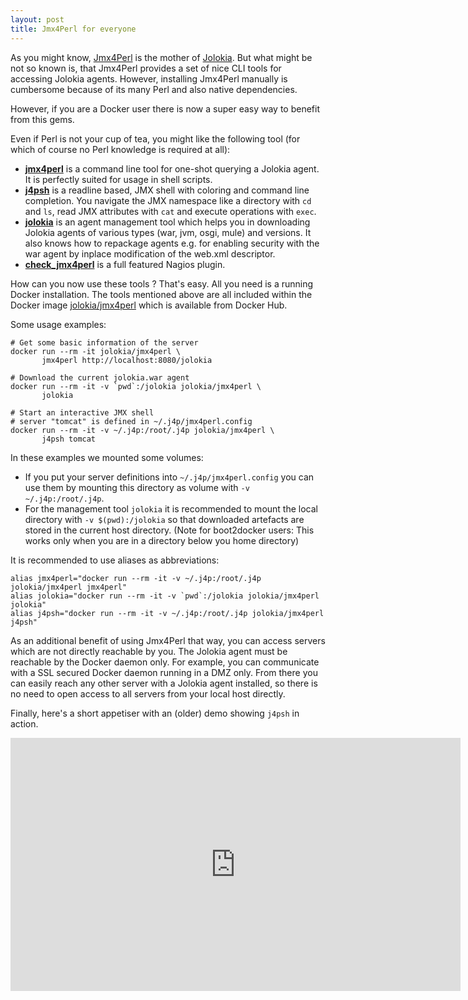 ```yaml
---
layout: post
title: Jmx4Perl for everyone
---
```


As you might know, [Jmx4Perl][1] is the mother of [Jolokia][2].
But what might be not so known is, that Jmx4Perl provides a set of nice CLI tools for accessing Jolokia agents. However, installing Jmx4Perl manually is cumbersome because of its many Perl and also native dependencies. 

However, if you are a Docker user there is now a super easy way to benefit from this gems.
<!-- more -->

Even if Perl is not your cup of tea, you might like the following tool (for which of course no Perl knowledge is required at all): 

* [**jmx4perl**][3] is a command line tool for one-shot querying a Jolokia agent. It is perfectly suited for usage in shell scripts.
* [**j4psh**][4] is a readline based, JMX shell with coloring and command line completion. You navigate the JMX namespace like a directory with `cd` and `ls`, read JMX attributes with `cat` and execute operations with `exec`. 
* [**jolokia**][5] is an agent management tool which helps you in downloading Jolokia agents of various types (war, jvm, osgi, mule) and versions. It also knows how to repackage agents e.g. for enabling security with the war agent by inplace modification of the web.xml descriptor. 
* [**check\_jmx4perl**][6] is a full featured Nagios plugin.

How can you now use these tools ? That's easy. All you need is a running Docker installation. The tools mentioned above are all included within the Docker image [jolokia/jmx4perl][7] which is available from Docker Hub. 

Some usage examples:

```
# Get some basic information of the server
docker run --rm -it jolokia/jmx4perl \
       jmx4perl http://localhost:8080/jolokia

# Download the current jolokia.war agent
docker run --rm -it -v `pwd`:/jolokia jolokia/jmx4perl \
       jolokia

# Start an interactive JMX shell
# server "tomcat" is defined in ~/.j4p/jmx4perl.config
docker run --rm -it -v ~/.j4p:/root/.j4p jolokia/jmx4perl \
       j4psh tomcat
```

In these examples we mounted some volumes:

* If you put your server definitions into `~/.j4p/jmx4perl.config` you can use them by mounting this directory as volume with `-v ~/.j4p:/root/.j4p`. 
* For the management tool `jolokia` it is recommended to mount the local directory with `-v $(pwd):/jolokia` so that downloaded artefacts are stored in the current host directory. (Note for boot2docker users: This works only when you are in a directory below you home directory)

It is recommended to use aliases as abbreviations:

```
alias jmx4perl="docker run --rm -it -v ~/.j4p:/root/.j4p jolokia/jmx4perl jmx4perl"
alias jolokia="docker run --rm -it -v `pwd`:/jolokia jolokia/jmx4perl jolokia"
alias j4psh="docker run --rm -it -v ~/.j4p:/root/.j4p jolokia/jmx4perl j4psh"
```

As an additional benefit of using Jmx4Perl that way, you can access servers which are not directly reachable by you. The Jolokia agent must be reachable by the Docker daemon only. For example, you can communicate with a SSL secured Docker daemon running in a DMZ only. From there you can easily reach any other server with a Jolokia agent installed, so there is no need to open access to all servers from your local host directly. 

Finally, here's a short appetiser with an (older) demo showing `j4psh` in action.

<iframe width="720" height="405" src="https://www.youtube.com/embed/y9TuGzxD2To" frameborder="0" allowfullscreen></iframe>

[1]:	http://search.cpan.org/~roland/jmx4perl/
[2]:	https://jolokia.org/
[3]:	http://search.cpan.org/~roland/jmx4perl/scripts/jmx4perl
[4]:	http://search.cpan.org/~roland/jmx4perl/scripts/j4psh
[5]:	http://search.cpan.org/~roland/jmx4perl/scripts/jolokia
[6]:	http://search.cpan.org/~roland/jmx4perl/scripts/check_jmx4perl
[7]:	https://registry.hub.docker.com/u/jolokia/jmx4perl/